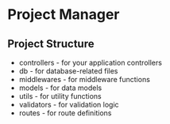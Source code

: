 # Project Manager

## Project Structure 
-  controllers - for your application controllers
-  db - for database-related files
-  middlewares - for middleware functions
-  models - for data models
-  utils - for utility functions
-  validators - for validation logic
-  routes - for route definitions